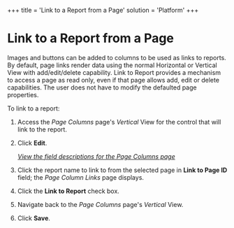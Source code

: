 +++
title = 'Link to a Report from a Page'
solution = 'Platform'
+++

# Link to a Report from a Page

Images and buttons can be added to columns to be used as links to
reports. By default, page links render data using the normal Horizontal
or Vertical View with add/edit/delete capability. Link to Report
provides a mechanism to access a page as read only, even if that page
allows add, edit or delete capabilities. The user does not have to
modify the defaulted page properties.

To link to a report:

1.  <span id="Column Properties Navigation" class="popUpLink">Access the
    *Page Columns* page</span>'s *Vertical* View for the control that
    will link to the report.

2.  Click **Edit**.
    
    *[View the field descriptions for the Page Columns
    page](../Sys_Admin/Page_Desc/Page_Columns_H)*

3.  Click the report name to link to from the selected page in **Link to
    Page ID** field; the *Page Column Links* page displays.

4.  Click the **Link to Report** check box.

5.  Navigate back to the *Page Columns* page's *Vertical* View.

6.  Click **Save**.
